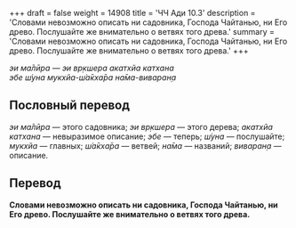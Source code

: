 +++
draft = false
weight = 14908
title = 'ЧЧ Ади 10.3'
description = 'Словами невозможно описать ни садовника, Господа Чайтанью, ни Его древо. Послушайте же внимательно о ветвях того древа.'
summary = 'Словами невозможно описать ни садовника, Господа Чайтанью, ни Его древо. Послушайте же внимательно о ветвях того древа.'
+++

_эи ма̄лӣра — эи вр̣кшера акатхйа катхана  
эбе ш́уна мукхйа-ш́а̄кха̄ра на̄ма-виваран̣а_

## Пословный перевод

_эи_ _ма̄лӣра_ — этого садовника; _эи_ _вр̣кшера_ — этого дерева; _акатхйа_ _катхана_ — невыразимое описание; _эбе_ — теперь; _ш́уна_ — послушайте; _мукхйа_ — главных; _ш́а̄кха̄ра_ — ветвей; _на̄ма_ — названий; _виваран̣а_ — описание.

## Перевод

**Словами невозможно описать ни садовника, Господа Чайтанью, ни Его древо. Послушайте же внимательно о ветвях того древа.**
